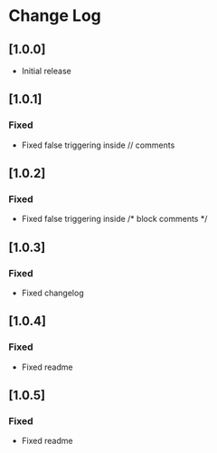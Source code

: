 # Change Log

## [1.0.0]

- Initial release

## [1.0.1]

### Fixed
- Fixed false triggering inside // comments

## [1.0.2]

### Fixed
- Fixed false triggering inside /* block comments */

## [1.0.3]

### Fixed
- Fixed changelog

## [1.0.4]

### Fixed
- Fixed readme

## [1.0.5]

### Fixed
- Fixed readme
